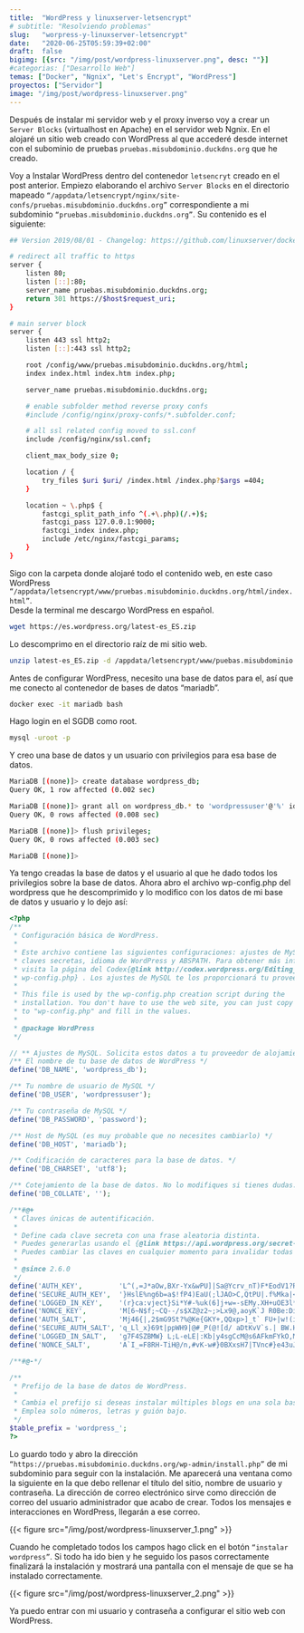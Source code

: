 ```yaml
---
title:  "WordPress y linuxserver-letsencrypt"
# subtitle: "Resolviendo problemas"
slug:   "worpress-y-linuxserver-letsencrypt"
date:   "2020-06-25T05:59:39+02:00"
draft:  false
bigimg: [{src: "/img/post/wordpress-linuxserver.png", desc: ""}]
#categorias: ["Desarrollo Web"]
temas: ["Docker", "Ngnix", "Let's Encrypt", "WordPress"]
proyectos: ["Servidor"]
image: "/img/post/wordpress-linuxserver.png"
---
```

Después de instalar mi servidor web y el proxy inverso voy a crear un `Server Blocks` (virtualhost en Apache) en el servidor web Ngnix. En el alojaré un sitio web creado con WordPress al que accederé desde internet con el subominio de pruebas `pruebas.misubdominio.duckdns.org` que he creado.
<!--more-->
Voy a Instalar WordPress dentro del contenedor `letsencryt` creado en el post anterior. Empiezo elaborando el archivo `Server Blocks` en el directorio mapeado `“/appdata/letsencrypt/nginx/site-confs/pruebas.misubdominio.duckdns.org”` correspondiente a mi subdominio `“pruebas.misubdominio.duckdns.org”`.
Su contenido es el siguiente:  

```bash
## Version 2019/08/01 - Changelog: https://github.com/linuxserver/docker-letsencrypt/commits/master/root/defaults/default

# redirect all traffic to https
server {
	listen 80;
	listen [::]:80;
	server_name pruebas.misubdominio.duckdns.org;
	return 301 https://$host$request_uri;
}

# main server block
server {
	listen 443 ssl http2;
	listen [::]:443 ssl http2;

	root /config/www/pruebas.misubdominio.duckdns.org/html;
	index index.html index.htm index.php;

	server_name pruebas.misubdominio.duckdns.org;

	# enable subfolder method reverse proxy confs
	#include /config/nginx/proxy-confs/*.subfolder.conf;

	# all ssl related config moved to ssl.conf
	include /config/nginx/ssl.conf;

	client_max_body_size 0;

	location / {
		try_files $uri $uri/ /index.html /index.php?$args =404;
	}

	location ~ \.php$ {
		fastcgi_split_path_info ^(.+\.php)(/.+)$;
		fastcgi_pass 127.0.0.1:9000;    
		fastcgi_index index.php;
		include /etc/nginx/fastcgi_params;
	}
}
```
  
Sigo con la carpeta donde alojaré todo el contenido web, en este caso WordPress `“/appdata/letsencrypt/www/pruebas.misubdominio.duckdns.org/html/index.html”`.  
Desde la terminal me descargo WordPress en español.  

```bash
wget https://es.wordpress.org/latest-es_ES.zip
```
  
Lo descomprimo en el directorio raíz de mi sitio web.  

```bash
unzip latest-es_ES.zip -d /appdata/letsencrypt/www/puebas.misubdominio.duckdns.org/html/
```  

Antes de configurar WordPress, necesito una base de datos para el, así que me conecto al contenedor de bases de datos “mariadb”.

```bash
docker exec -it mariadb bash
```

Hago login en el SGDB como root.

```bash
mysql -uroot -p
```

Y creo una base de datos y un usuario con privilegios para esa base de datos.

```bash
MariaDB [(none)]> create database wordpress_db;
Query OK, 1 row affected (0.002 sec)

MariaDB [(none)]> grant all on wordpress_db.* to 'wordpressuser'@'%' identified by 'password';
Query OK, 0 rows affected (0.008 sec)

MariaDB [(none)]> flush privileges;
Query OK, 0 rows affected (0.003 sec)

MariaDB [(none)]> 
```

Ya tengo creadas la base de datos y el usuario al que he dado todos los privilegios sobre la base de datos. Ahora abro el archivo wp-config.php del wordpress que he descomprimido y lo modifico con los datos de mi base de datos y usuario y lo dejo así:


```php
<?php
/**
 * Configuración básica de WordPress.
 *
 * Este archivo contiene las siguientes configuraciones: ajustes de MySQL, prefijo de tablas,
 * claves secretas, idioma de WordPress y ABSPATH. Para obtener más información,
 * visita la página del Codex{@link http://codex.wordpress.org/Editing_wp-config.php Editing
 * wp-config.php} . Los ajustes de MySQL te los proporcionará tu proveedor de alojamiento web.
 *
 * This file is used by the wp-config.php creation script during the
 * installation. You don't have to use the web site, you can just copy this file
 * to "wp-config.php" and fill in the values.
 *
 * @package WordPress
 */

// ** Ajustes de MySQL. Solicita estos datos a tu proveedor de alojamiento web. ** //
/** El nombre de tu base de datos de WordPress */
define('DB_NAME', 'wordpress_db');

/** Tu nombre de usuario de MySQL */
define('DB_USER', 'wordpressuser');

/** Tu contraseña de MySQL */
define('DB_PASSWORD', 'password');

/** Host de MySQL (es muy probable que no necesites cambiarlo) */
define('DB_HOST', 'mariadb');

/** Codificación de caracteres para la base de datos. */
define('DB_CHARSET', 'utf8');

/** Cotejamiento de la base de datos. No lo modifiques si tienes dudas. */
define('DB_COLLATE', '');

/**#@+
 * Claves únicas de autentificación.
 *
 * Define cada clave secreta con una frase aleatoria distinta.
 * Puedes generarlas usando el {@link https://api.wordpress.org/secret-key/1.1/salt/ servicio de claves secretas de WordPress}
 * Puedes cambiar las claves en cualquier momento para invalidar todas las cookies existentes. Esto forzará a todos los usuarios a volver a hacer login.
 *
 * @since 2.6.0
 */
define('AUTH_KEY',         'L^(,=J*aOw,BXr-Yx&wPU]|Sa@Ycrv_nT)F*EodV1?R](j&1OG/QS0-PfEebkvB#');
define('SECURE_AUTH_KEY',  '}HslE%ng6b=a$!fP4)EaU(;lJAO>C,QtPU|.f%Mka|</Jbq!FI^&-_wgF#Ju?Z<F');
define('LOGGED_IN_KEY',    '(r}ca:vject}Si*Y#-%uk(6]j+w=-sEMy.XH+uOE3l*i:Y;3|u~p2:fhG}8:xnC-');
define('NONCE_KEY',        'M[6~N$f;~CQ--/s$XZ@z2~;>Lx9@,aoyK`J R0Be:Di=C.gxZzIx<x+RKZ+-%1:|');
define('AUTH_SALT',        'Mj46{|,2$mG9St?%@Ke{GKY+,QQxp>]_t` FU+|w!(i_|IE#;FdGhrH.=:zdl+u0');
define('SECURE_AUTH_SALT', 'q_Ll_x}69t|ppWH9|@#_P(@![d/ aDtKvV`s.| BW.HAl-^B:R2P|rE>^H?Z1EkP');
define('LOGGED_IN_SALT',   'g7F4SZBMW} L;L-eLE|:Kb|y4sgCcM@s6AFkmFYkO,M<?_OC3{DX(<!;=4[*E2O;');
define('NONCE_SALT',       'A`I_=F8RH-TiH@/n,#vK-w#}0BXxsH7|TVnc#}e43uJDP&QnaPVs2#sH-+{pU] 1');

/**#@-*/

/**
 * Prefijo de la base de datos de WordPress.
 *
 * Cambia el prefijo si deseas instalar múltiples blogs en una sola base de datos.
 * Emplea solo números, letras y guión bajo.
 */
$table_prefix = 'wordpress_';
?>
```

Lo guardo todo y abro la dirección `“https://pruebas.misubdominio.duckdns.org/wp-admin/install.php”` de mi subdominio para seguir con la instalación. Me aparecerá una ventana como la siguiente en la que debo rellenar el título del sitio, nombre de usuario y contraseña. La dirección de correo electrónico sirve como dirección de correo del usuario administrador que acabo de crear. Todos los mensajes e interacciones en  WordPress, llegarán a ese correo.

{{< figure src="/img/post/wordpress-linuxserver_1.png" >}}

Cuando he completado todos los campos hago click en el botón `“instalar wordpress”`. Si todo ha ido bien y he seguido los pasos correctamente finalizará la instalación y mostrará una pantalla con el mensaje de que se ha instalado correctamente.

{{< figure src="/img/post/wordpress-linuxserver_2.png" >}}

Ya puedo entrar con mi usuario y contraseña a configurar el sitio web con WordPress.  

